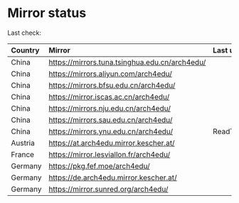 <script src="./time.js"></script>
# Mirror status
Last check: <script type="text/javascript">localize(1687418177.9460537);</script>

|Country|Mirror|Last update|
|:------|:-----|:----------|
|China|https://mirrors.tuna.tsinghua.edu.cn/arch4edu/|<script type="text/javascript">localize(1687372257);</script>|
|China|https://mirrors.aliyun.com/arch4edu/|<script type="text/javascript">localize(1687329089);</script>|
|China|https://mirrors.bfsu.edu.cn/arch4edu/|<script type="text/javascript">localize(1687372257);</script>|
|China|https://mirror.iscas.ac.cn/arch4edu/|<script type="text/javascript">localize(1687372257);</script>|
|China|https://mirrors.nju.edu.cn/arch4edu/|<script type="text/javascript">localize(1687372257);</script>|
|China|https://mirrors.sau.edu.cn/arch4edu/|<script type="text/javascript">localize(1673850842);</script>|
|China|https://mirrors.ynu.edu.cn/arch4edu/|ReadTimeout|
|Austria|https://at.arch4edu.mirror.kescher.at/|<script type="text/javascript">localize(1687372257);</script>|
|France|https://mirror.lesviallon.fr/arch4edu/|<script type="text/javascript">localize(1687372257);</script>|
|Germany|https://pkg.fef.moe/arch4edu/|<script type="text/javascript">localize(1687372257);</script>|
|Germany|https://de.arch4edu.mirror.kescher.at/|<script type="text/javascript">localize(1687372257);</script>|
|Germany|https://mirror.sunred.org/arch4edu/|<script type="text/javascript">localize(1687372257);</script>|

<script src="./tablefilter/tablefilter.js"></script>
<script src="./table.js"></script>